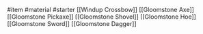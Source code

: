 #item #material #starter
[[Windup Crossbow]]
[[Gloomstone Axe]]
[[Gloomstone Pickaxe]]
[[Gloomstone Shovel]]
[[Gloomstone Hoe]]
[[Gloomstone Sword]]
[[Gloomstone Dagger]]